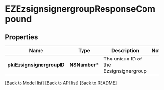 # EZEzsignsignergroupResponseCompound

## Properties
Name | Type | Description | Notes
------------ | ------------- | ------------- | -------------
**pkiEzsignsignergroupID** | **NSNumber*** | The unique ID of the Ezsignsignergroup | 

[[Back to Model list]](../README.md#documentation-for-models) [[Back to API list]](../README.md#documentation-for-api-endpoints) [[Back to README]](../README.md)


